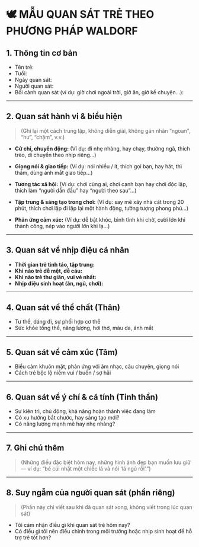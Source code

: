 # 🕊️ **MẪU QUAN SÁT TRẺ THEO PHƯƠNG PHÁP WALDORF**

## 1. **Thông tin cơ bản**

* Tên trẻ:
* Tuổi:
* Ngày quan sát:
* Người quan sát:
* Bối cảnh quan sát (ví dụ: giờ chơi ngoài trời, giờ ăn, giờ kể chuyện...):

---

## 2. **Quan sát hành vi & biểu hiện**

> (Ghi lại một cách trung lập, không diễn giải, không gán nhãn “ngoan”, “hư”, “chậm”, v.v.)

* **Cử chỉ, chuyển động:**
  (Ví dụ: đi nhẹ nhàng, hay chạy, thường ngã, thích trèo, di chuyển theo nhịp riêng...)

* **Giọng nói & giao tiếp:**
  (Ví dụ: nói nhiều / ít, thích gọi bạn, hay hát, thì thầm, dùng ánh mắt giao tiếp...)

* **Tương tác xã hội:**
  (Ví dụ: chơi cùng ai, chơi cạnh bạn hay chơi độc lập, thích làm “người dẫn đầu” hay “người theo sau”...)

* **Tập trung & sáng tạo trong chơi:**
  (Ví dụ: say mê xây nhà cát trong 20 phút, thích chơi lặp đi lặp lại một hành động, tưởng tượng phong phú...)

* **Phản ứng cảm xúc:**
  (Ví dụ: dễ bật khóc, bình tĩnh khi chờ, cười lớn khi thành công, nép vào người lớn khi lạ...)

---

## 3. **Quan sát về nhịp điệu cá nhân**

* **Thời gian trẻ tỉnh táo, tập trung:**
* **Khi nào trẻ dễ mệt, dễ cáu:**
* **Khi nào trẻ thư giãn, vui vẻ nhất:**
* **Nhịp điệu sinh hoạt (ăn, ngủ, chơi):**

---

## 4. **Quan sát về thể chất (Thân)**

* Tư thế, dáng đi, sự phối hợp cơ thể
* Sức khỏe tổng thể, năng lượng, hơi thở, màu da, ánh mắt

---

## 5. **Quan sát về cảm xúc (Tâm)**

* Biểu cảm khuôn mặt, phản ứng với âm nhạc, câu chuyện, giọng nói
* Cách trẻ bộc lộ niềm vui / buồn / sợ hãi

---

## 6. **Quan sát về ý chí & cá tính (Tinh thần)**

* Sự kiên trì, chủ động, khả năng hoàn thành việc đang làm
* Có xu hướng bắt chước, hay sáng tạo mới?
* Có năng lượng mạnh mẽ hay nhẹ nhàng?

---

## 7. **Ghi chú thêm**

> (Những điều đặc biệt hôm nay, những hình ảnh đẹp bạn muốn lưu giữ — ví dụ: “bé cúi nhặt một chiếc lá và nói ‘lá ngủ rồi’.”)

---

## 8. **Suy ngẫm của người quan sát (phần riêng)**

> (Phần này chỉ viết sau khi đã quan sát xong, không viết trong lúc quan sát)

* Tôi cảm nhận điều gì khi quan sát trẻ hôm nay?
* Có điều gì tôi nên điều chỉnh trong môi trường hoặc nhịp sinh hoạt để hỗ trợ trẻ tốt hơn?
